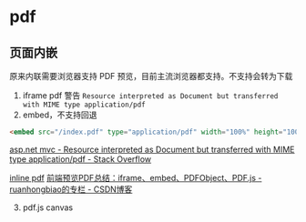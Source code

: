 # pdf

## 页面内嵌

原来内联需要浏览器支持 PDF 预览，目前主流浏览器都支持。不支持会转为下载

1. iframe pdf
   警告 `Resource interpreted as Document but transferred with MIME type application/pdf`
2. embed，不支持回退

```html
<embed src="/index.pdf" type="application/pdf" width="100%" height="100%" />
```

[asp.net mvc - Resource interpreted as Document but transferred with MIME type application/pdf - Stack Overflow](https://stackoverflow.com/questions/39620917/resource-interpreted-as-document-but-transferred-with-mime-type-application-pdf)

[inline pdf](https://codepen.io/cyio/pen/mgGybw)
[前端预览PDF总结：iframe、embed、PDFObject、PDF.js - ruanhongbiao的专栏 - CSDN博客](https://blog.csdn.net/qappleh/article/details/80250492)

3. pdf.js
canvas

